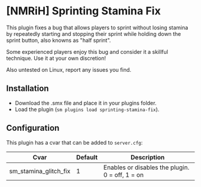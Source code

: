  # [NMRiH] Sprinting Stamina Fix
This plugin fixes a bug that allows players to sprint without losing stamina by repeatedly starting and stopping their sprint while holding down the sprint button, also knowns as "half sprint".

Some experienced players enjoy this bug and consider it a skillful technique. Use it at your own discretion!

Also untested on Linux, report any issues you find.

## Installation
- Download the .smx file and place it in your plugins folder.
- Load the plugin (`sm plugins load sprinting-stamina-fix`).

## Configuration
This plugin has a cvar that can be added to `server.cfg`:

| Cvar | Default | Description |
| --- | --- | --- |
| sm_stamina_glitch_fix | 1 | Enables or disables the plugin. 0 = off, 1 = on |
